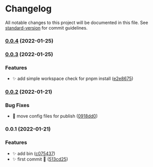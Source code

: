 # Changelog

All notable changes to this project will be documented in this file. See [standard-version](https://github.com/conventional-changelog/standard-version) for commit guidelines.

### [0.0.4](https://github.com/ZxBing0066/z-cli/compare/v0.0.3...v0.0.4) (2022-01-25)

### [0.0.3](https://github.com/ZxBing0066/z-cli/compare/v0.0.2...v0.0.3) (2022-01-25)


### Features

* ✨ add simple workspace check for pnpm install ([e2e8675](https://github.com/ZxBing0066/z-cli/commit/e2e8675d1dbffa2e48b2d7a119c01916055f4dac))

### [0.0.2](https://github.com/ZxBing0066/z-cli/compare/v0.0.1...v0.0.2) (2022-01-21)


### Bug Fixes

* 🐞 move config files for publish ([0918dd0](https://github.com/ZxBing0066/z-cli/commit/0918dd01822d8204bef5c5f9424a3b515512cf12))

### 0.0.1 (2022-01-21)


### Features

* ✨ add bin ([c075437](https://github.com/ZxBing0066/z-cli/commit/c07543720b69e54fae00eb1584af9d1592060f93))
* ✨ first commit 🎉 ([513cd25](https://github.com/ZxBing0066/z-cli/commit/513cd25c02fc1f85c9ee5cb861dfe3b191a9c8fc))
